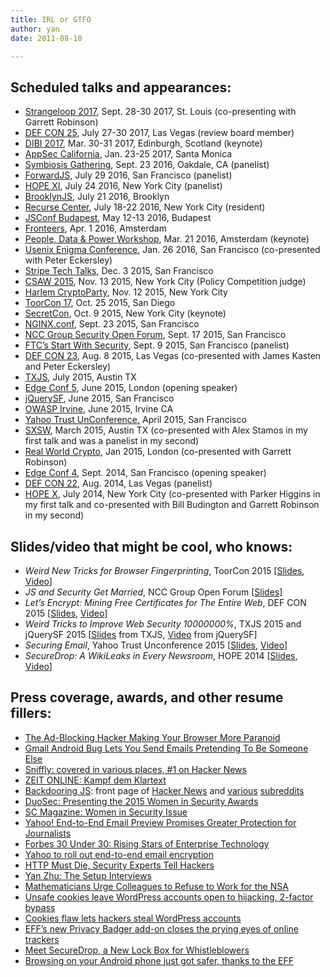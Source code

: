 ```yaml
---
title: IRL or GTFO
author: yan
date: 2011-08-10

---
```

## Scheduled talks and appearances:

  * [Strangeloop 2017](https://www.thestrangeloop.com/), Sept. 28-30 2017, St. Louis (co-presenting with Garrett Robinson)
  * [DEF CON 25](https://www.defcon.org/html/defcon-25/dc-25-index.html), July 27-30 2017, Las Vegas (review board member)
  * [DIBI 2017](http://www.dibiconference.com/), Mar. 30-31 2017, Edinburgh, Scotland (keynote)
  * [AppSec California](https://2017.appseccalifornia.org/), Jan. 23-25 2017, Santa Monica
  * [Symbiosis Gathering](http://www.hacktivistvillage.com/schedule), Sept. 23 2016, Oakdale, CA (panelist)
  * [ForwardJS](https://forwardjs.com), July 29 2016, San Francisco (panelist)
  * [HOPE XI](https://xi.hope.net/schedule.html), July 24 2016, New York City (panelist)
  * [BrooklynJS](http://brooklynjs.com/), July 21 2016, Brooklyn
  * <a href="https://www.recurse.com/" target="_blank">Recurse Center</a>, July 18-22 2016, New York City (resident)
  * <a href="http://jsconfbp.com/" target="_blank">JSConf Budapest</a>, May 12-13 2016, Budapest
  * <a href="https://fronteers.nl/congres/2016-spring" target="_blank">Fronteers</a>, Apr. 1 2016, Amsterdam
  * <a href="http://gr1p.org/en/projects/people-data-power/calendar-people-data-power/" target="_blank">People, Data & Power Workshop</a>, Mar. 21 2016, Amsterdam (keynote)
  * [Usenix Enigma Conference,][1] Jan. 26 2016, San Francisco (co-presented with Peter Eckersley)
  * <a href="https://stripe.com/events/tech-talks-front-end" target="_blank">Stripe Tech Talks</a>, Dec. 3 2015, San Francisco
  * [CSAW 2015][2], Nov. 13 2015, New York City (Policy Competition judge)
  * [Harlem CryptoParty][3], Nov. 12 2015, New York City
  * [ToorCon 17][4], Oct. 25 2015, San Diego
  * [SecretCon][5], Oct. 9 2015, New York City (keynote)
  * [NGINX.conf][6], Sept. 23 2015, San Francisco
  * [NCC Group Security Open Forum][7], Sept. 17 2015, San Francisco
  * [FTC&#8217;s Start With Security][8], Sept. 9 2015, San Francisco (panelist)
  * [DEF CON 23][9], Aug. 8 2015, Las Vegas (co-presented with James Kasten and Peter Eckersley)
  * [TXJS][10], July 2015, Austin TX
  * [Edge Conf 5][11], June 2015, London (opening speaker)
  * [jQuerySF][12], June 2015, San Francisco
  * [OWASP Irvine][13], June 2015, Irvine CA
  * [Yahoo Trust UnConference,][14] April 2015, San Francisco
  * [SXSW][15], March 2015, Austin TX (co-presented with Alex Stamos in my first talk and was a panelist in my second)
  * [Real World Crypto][16], Jan 2015, London (co-presented with Garrett Robinson)
  * [Edge Conf 4][17], Sept. 2014, San Francisco (opening speaker)
  * [DEF CON 22][18], Aug. 2014, Las Vegas (panelist)
  * [HOPE X][19], July 2014, New York City (co-presented with Parker Higgins in my first talk and co-presented with Bill Budington and Garrett Robinson in my second)

## Slides/video that might be cool, who knows:

  * _Weird New Tricks for Browser Fingerprinting_, ToorCon 2015 [[Slides][20], [Video][21]]
  * _JS and Security Get Married_, NCC Group Open Forum [[Slides][22]]
  * _Let&#8217;s Encrypt: Mining Free Certificates for The Entire Web_, DEF CON 2015 [[Slides][23], [Video][24]]
  * _Weird Tricks to Improve Web Security 10000000%_, TXJS 2015 and jQuerySF 2015 [[Slides][25] from TXJS, [Video][26] from jQuerySF]
  * _Securing Email_, Yahoo Trust Unconference 2015 [[Slides][27], [Video][28]]
  * _SecureDrop: A WikiLeaks in Every Newsroom_, HOPE 2014 [[Slides][29], [Video][30]]

## Press coverage, awards, and other resume fillers:

  * [The Ad-Blocking Hacker Making Your Browser More Paranoid][31]
  * <a href="https://motherboard.vice.com/read/gmail-android-app-bug-lets-you-send-emails-pretending-to-be-someone-else" target="_blank">Gmail Android Bug Lets You Send Emails Pretending To Be Someone Else</a>
  * <a href="https://motherboard.vice.com/read/gmail-android-app-bug-lets-you-send-emails-pretending-to-be-someone-else" target="_blank">Sniffly: covered in various places, #1 on Hacker News</a>
  * [ZEIT ONLINE: Kampf dem Klartext][32]
  * [Backdooring JS][33]: front page of [Hacker News][34] and [various][35] [subreddits][36]
  * [DuoSec: Presenting the 2015 Women in Security Awards][37]
  * [SC Magazine: Women in Security Issue][38]
  * [Yahoo! End-to-End Email Preview Promises Greater Protection for Journalists][39]
  * [Forbes 30 Under 30: Rising Stars of Enterprise Technology][40]
  * [Yahoo to roll out end-to-end email encryption][41]
  * [HTTP Must Die, Security Experts Tell Hackers][42]
  * [Yan Zhu: The Setup Interviews][43]
  * [Mathematicians Urge Colleagues to Refuse to Work for the NSA][44]
  * [Unsafe cookies leave WordPress accounts open to hijacking, 2-factor bypass][45]
  * [Cookies flaw lets hackers steal WordPress accounts][46]
  * [EFF&#8217;s new Privacy Badger add-on closes the prying eyes of online trackers][47]
  * [Meet SecureDrop, a New Lock Box for Whistleblowers][48]
  * [Browsing on your Android phone just got safer, thanks to the EFF][49]

 [1]: https://www.usenix.org/conference/enigma2016
 [2]: https://csaw.engineering.nyu.edu/agenda
 [3]: http://www.meetup.com/New-York-Cryptoparty-Network/events/226608938/
 [4]: http://sandiego.toorcon.net/
 [5]: https://secretcon.com/
 [6]: https://www.nginx.com/nginxconf/
 [7]: http://www.meetup.com/NCCOpenForumSF/
 [8]: https://www.ftc.gov/news-events/events-calendar/2015/09/start-security-san-francisco
 [9]: https://www.defcon.org/html/defcon-23/dc-23-index.html
 [10]: https://2015.texasjavascript.com/
 [11]: https://edgeconf.com/2015-london
 [12]: http://jquerysf.com/
 [13]: http://www.meetup.com/OWASP-OC/events/223155692/
 [14]: http://yahoo.tumblr.com/post/114501068334/announcing-the-yahoo-trust-unconference
 [15]: http://www.sxsw.com/interactive
 [16]: http://www.realworldcrypto.com/rwc2015
 [17]: https://edgeconf.com/2014-sf
 [18]: https://www.defcon.org/html/defcon-22/dc-22-index.html
 [19]: http://x.hope.net/
 [20]: https://zyan.scripts.mit.edu/presentations/toorcon2015.pdf
 [21]: https://www.youtube.com/watch?v=kk2GkZv6Wjs
 [22]: https://zyan.scripts.mit.edu/presentations/ncc2015.pdf
 [23]: https://zyan.scripts.mit.edu/presentations/defcon2015.pdf
 [24]: https://youtu.be/Ya6t8nMclos
 [25]: https://zyan.scripts.mit.edu/presentations/txjs2015.pdf
 [26]: https://www.youtube.com/watch?v=Zlx4wOIejF4
 [27]: https://zyan.scripts.mit.edu/presentations/trust_unconference.html
 [28]: http://yahoopolicy.tumblr.com/post/118198174688/miss-the-yahoo-trust-unconference-check-out-the
 [29]: https://freedom.press/securedrop-files/HOPEX.pdf
 [30]: https://www.youtube.com/watch?v=vkd4cLPRG7Q
 [31]: http://www.wired.com/2016/05/meet-ad-blocking-hacker-making-browser-paranoid/
 [32]: http://www.zeit.de/digital/datenschutz/2015-09/verschluesselung-yahoo-eff-yan-zhu
 [33]: https://zyan.scripts.mit.edu/blog/backdooring-js/
 [34]: https://news.ycombinator.com/item?id=10107833
 [35]: https://www.reddit.com/r/netsec/comments/3i6hjr/backdooring_your_javascript_using_minifier_bugs/
 [36]: https://www.reddit.com/r/programming/comments/3i7k4a/backdooring_your_javascript_using_minifier_bugs/
 [37]: https://www.duosecurity.com/women-in-security
 [38]: http://www.scmagazine.com/women-in-it-security-women-to-watch/article/421397/5/
 [39]: https://cpj.org/blog/2015/03/yahoo-end-to-end-email-preview-brings-promise-of-g.php
 [40]: http://www.forbes.com/sites/bruceupbin/2015/01/05/meet-the-30-under-30-rising-stars-in-enterprise-technology/
 [41]: https://www.washingtonpost.com/news/the-switch/wp/2014/08/07/yahoo-to-role-out-end-to-end-encryption-option-for-all-yahoo-mail-users-in-2015/
 [42]: http://www.tomsguide.com/us/http-must-die,news-19188.html
 [43]: https://usesthis.com/interviews/yan.zhu/
 [44]: http://www.forbes.com/sites/kashmirhill/2014/06/05/mathematicians-urge-colleagues-to-refuse-to-work-for-the-nsa/
 [45]: http://arstechnica.com/security/2014/05/unsafe-cookies-leave-wordpress-accounts-open-to-hijacking-2-factor-bypass/
 [46]: http://www.scmagazineuk.com/cookies-flaw-lets-hackers-steal-wordpress-accounts/article/348554/
 [47]: http://www.pcworld.com/article/2150823/eff-introduces-privacy-badger-to-destroy-third-party-tracking-online.html
 [48]: http://business.time.com/2013/10/15/meet-the-nsa-proof-drop-box-for-whistleblowers/
 [49]: http://www.engadget.com/2014/02/05/firefox-for-android-https-everywhere/
